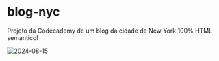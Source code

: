 # blog-nyc
Projeto da Codecademy de um blog da cidade de New York 100% HTML semantico!

![2024-08-15](https://github.com/user-attachments/assets/30884811-77b5-4805-b9cc-393b68a9a0a3)
